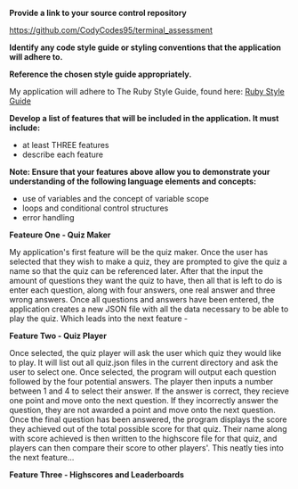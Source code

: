 **Provide a link to your source control repository**

https://github.com/CodyCodes95/terminal_assessment

**Identify any code style guide or styling conventions that the application will adhere to.**

**Reference the chosen style guide appropriately.**

My application will adhere to The Ruby Style Guide, found here: [Ruby Style Guide](https://rubystyle.guide/)

**Develop a list of features that will be included in the application. It must include:**
- at least THREE features
- describe each feature

**Note: Ensure that your features above allow you to demonstrate your understanding of the following language elements and concepts:**
- use of variables and the concept of variable scope
- loops and conditional control structures
- error handling

**Feateure One - Quiz Maker**

My application's first feature will be the quiz maker. Once the user has selected that they wish to make a quiz, they are prompted to give the quiz a name so that the quiz can be referenced later. After that the input the amount of questions they want the quiz to have, then all that is left to do is enter each question, along with four answers, one real answer and three wrong answers. Once all questions and answers have been entered, the application creates a new JSON file with all the data necessary to be able to play the quiz. Which leads into the next feature -

**Feature Two - Quiz Player**

Once selected, the quiz player will ask the user which quiz they would like to play. It will list out all quiz.json files in the current directory and ask the user to select one. Once selected, the program will output each question followed by the four potential answers. The player then inputs a number between 1 and 4 to select their answer. If the answer is correct, they recieve one point and move onto the next question. If they incorrectly answer the question, they are not awarded a point and move onto the next question. Once the final question has been answered, the program displays the score they achieved out of the total possible score for that quiz. Their name along with score achieved is then written to the highscore file for that quiz, and players can then compare their score to other players'. This neatly ties into the next feature...

**Feature Three - Highscores and Leaderboards**

